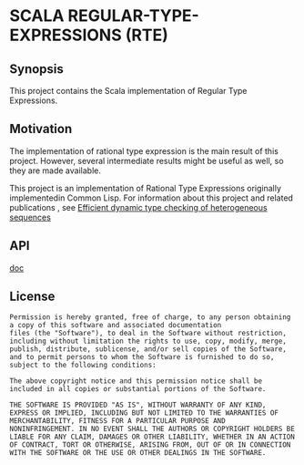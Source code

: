 # SCALA REGULAR-TYPE-EXPRESSIONS (RTE)

## Synopsis

This project contains the Scala implementation of Regular Type Expressions.

## Motivation

The implementation of rational type expression is the main result of this project.
However, several intermediate results might be useful as well, so they are made
available.

This project is an implementation of Rational Type Expressions originally implementedin Common Lisp.
For information about this project and related publications , see [Efficient dynamic type checking of heterogeneous sequences](https://www.lrde.epita.fr/wiki/Publications/newton.16.rte.report)



## API

[doc](target/scala-2.13/api/index.html)

## License

~~~~
Permission is hereby granted, free of charge, to any person obtaining
a copy of this software and associated documentation
files (the "Software"), to deal in the Software without restriction,
including without limitation the rights to use, copy, modify, merge,
publish, distribute, sublicense, and/or sell copies of the Software,
and to permit persons to whom the Software is furnished to do so,
subject to the following conditions:

The above copyright notice and this permission notice shall be
included in all copies or substantial portions of the Software.

THE SOFTWARE IS PROVIDED "AS IS", WITHOUT WARRANTY OF ANY KIND,
EXPRESS OR IMPLIED, INCLUDING BUT NOT LIMITED TO THE WARRANTIES OF
MERCHANTABILITY, FITNESS FOR A PARTICULAR PURPOSE AND
NONINFRINGEMENT. IN NO EVENT SHALL THE AUTHORS OR COPYRIGHT HOLDERS BE
LIABLE FOR ANY CLAIM, DAMAGES OR OTHER LIABILITY, WHETHER IN AN ACTION
OF CONTRACT, TORT OR OTHERWISE, ARISING FROM, OUT OF OR IN CONNECTION
WITH THE SOFTWARE OR THE USE OR OTHER DEALINGS IN THE SOFTWARE.
~~~~
